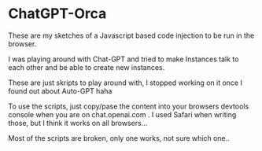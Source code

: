 # ChatGPT-Orca

These are my sketches of a Javascript based code injection to be run in the browser.

I was playing around with Chat-GPT and tried to make Instances talk to each other and be able to create new instances.

These are just skripts to play around with, I stopped working on it once I found out about Auto-GPT haha


To use the scripts, just copy/pase the content into your browsers devtools console when you are on chat.openai.com .
I used Safari when writing those, but I think it works on all browsers...

Most of the scripts are broken, only one works, not sure which one..


